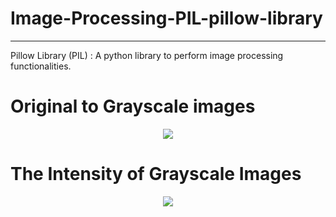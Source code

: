 # Image-Processing-PIL-pillow-library

---
Pillow Library (PIL) : A python library to perform image processing functionalities.

<H1><B>Original to Grayscale images</B></H1>
<p align="center">
  <img src="https://github.com/sabrinaMKE201073/test-html-coding/assets/95947484/6a3b9f94-76da-40bd-9402-e5952b635257">
</p>


<H1><B>The Intensity of Grayscale Images</B></H1>
<p align="center">
  <img src="https://github.com/sabrinaMKE201073/test-html-coding/assets/95947484/27085184-239a-4598-a5c4-e59028d77494">
</p>

